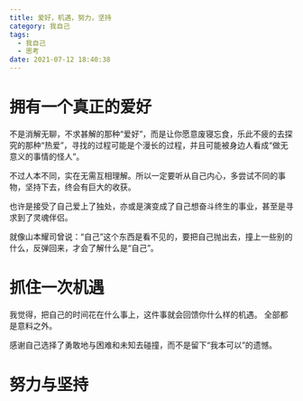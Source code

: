 ```yaml
---
title: 爱好，机遇，努力，坚持
category: 我自己
tags:
  - 我自己
  - 思考
date: 2021-07-12 18:40:38
---
```

# 拥有一个真正的爱好
不是消解无聊，不求甚解的那种“爱好”，而是让你愿意废寝忘食，乐此不疲的去探究的那种“热爱”，寻找的过程可能是个漫长的过程，并且可能被身边人看成“做无意义的事情的怪人”。

不过人本不同，实在无需互相理解。所以一定要听从自己内心，多尝试不同的事物，坚持下去，终会有巨大的收获。

也许是接受了自己爱上了独处，亦或是演变成了自己想奋斗终生的事业，甚至是寻求到了灵魂伴侣。

就像山本耀司曾说：“自己”这个东西是看不见的，要把自己抛出去，撞上一些别的什么，反弹回来，才会了解什么是“自己”。

# 抓住一次机遇
我觉得，把自己的时间花在什么事上，这件事就会回馈你什么样的机遇。
全部都是意料之外。

感谢自己选择了勇敢地与困难和未知去碰撞，而不是留下“我本可以”的遗憾。

# 努力与坚持
